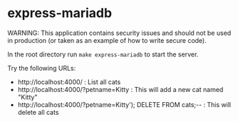 # express-mariadb

WARNING: This application contains security issues and should not be used in production (or taken as an example of how to write secure code).

In the root directory run `make express-mariadb` to start the server.

Try the following URLs:

* http://localhost:4000/ : List all cats
* http://localhost:4000/?petname=Kitty : This will add a new cat named "Kitty"
* http://localhost:4000/?petname=Kitty'); DELETE FROM cats;-- : This will delete all cats
